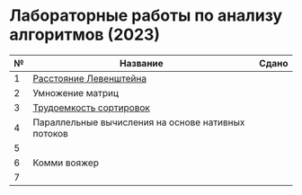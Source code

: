 # Лабораторные работы по анализу алгоритмов (2023)

| № | Название | Сдано |  
| --- | --- | --- |
| 1 | [Расстояние Левенштейна](https://github.com/XTDimasXT/BMSTU-AA/tree/master/lab_01) |  |
| 2 | Умножение матриц |  |
| 3 | [Трудоемкость сортировок](https://github.com/XTDimasXT/BMSTU-AA/tree/master/lab_03) |  |
| 4 | Параллельные вычисления на основе нативных потоков |  |
| 5 |  |  |
| 6 | Комми вояжер |  |
| 7 |  |  |
